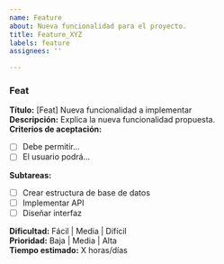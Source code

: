```yaml
---
name: Feature
about: Nueva funcionalidad para el proyecto.
title: Feature_XYZ
labels: feature
assignees: ''

---
```


### Feat

**Título:** [Feat] Nueva funcionalidad a implementar  
**Descripción:** Explica la nueva funcionalidad propuesta.  
**Criterios de aceptación:**  
- [ ] Debe permitir...
- [ ] El usuario podrá...

**Subtareas:**  
- [ ] Crear estructura de base de datos
- [ ] Implementar API
- [ ] Diseñar interfaz

**Dificultad:** Fácil | Media | Difícil  
**Prioridad:** Baja | Media | Alta  
**Tiempo estimado:** X horas/días
